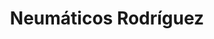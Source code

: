 ---
title: "Neumáticos Rodríguez"
url: /hinojosa-del-duque/neumaticos-rodriguez/
shop: neumáticos
---